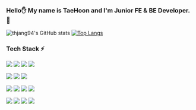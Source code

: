 ### Hello✋ My name is TaeHoon and I'm Junior FE & BE Developer.👶

![thjang94's GitHub stats](https://github-readme-stats.vercel.app/api?username=thjang94&show_icons=true&theme=graywhite) [![Top Langs](https://github-readme-stats.vercel.app/api/top-langs/?username=thjang94&layout=compact&theme=graywhite&langs_count=5)](https://github.com/anuraghazra/github-readme-stats)

### Tech Stack ⚡
<img src="https://img.shields.io/badge/JAVA-007396?style=for-the-badge&logo=java&logoColor=white"> <img src="https://img.shields.io/badge/javascript-F7DF1E?style=for-the-badge&logo=javascript&logoColor=black"> <img src="https://img.shields.io/badge/Typecript-3178C6?style=for-the-badge&logo=TypeScript&logoColor=black"> <img src="https://img.shields.io/badge/C CSharp-239120?style=for-the-badge&logo=CSharp&logoColor=white">

<img src="https://img.shields.io/badge/Spring-6DB33F?style=for-the-badge&logo=Spring&logoColor=white"> <img src="https://img.shields.io/badge/Spring boot-6DB33F?style=for-the-badge&logo=Spring&logoColor=white">
<img src="https://img.shields.io/badge/.NET-512BD4?style=for-the-badge&logo=.NET&logoColor=white">

<img src="https://img.shields.io/badge/react.js-61DAFB?style=for-the-badge&logo=react&logoColor=black"> <img src="https://img.shields.io/badge/vue.js-4FC08D?style=for-the-badge&logo=vue.js&logoColor=white">
<img src="https://img.shields.io/badge/html-E34F26?style=for-the-badge&logo=html5&logoColor=white">
<img src="https://img.shields.io/badge/css-1572B6?style=for-the-badge&logo=css3&logoColor=white">

<img src="https://img.shields.io/badge/mysql-4479A1?style=for-the-badge&logo=mysql&logoColor=white"> <img src="https://img.shields.io/badge/oracle-F80000?style=for-the-badge&logo=oracle&logoColor=white">
<img src="https://img.shields.io/badge/mariaDB-003545?style=for-the-badge&logo=mariaDB&logoColor=white">
<img src="https://img.shields.io/badge/PostgreSQL-4169E1?style=for-the-badge&logo=PostgreSQL&logoColor=white">

<!--
**thjang94/thjang94** is a ✨ _special_ ✨ repository because its `README.md` (this file) appears on your GitHub profile.

Here are some ideas to get you started:

- 🔭 I’m currently working on ...
- 🌱 I’m currently learning ...
- 👯 I’m looking to collaborate on ...
- 🤔 I’m looking for help with ...
- 💬 Ask me about ...
- 📫 How to reach me: ...
- 😄 Pronouns: ...
- ⚡ Fun fact: ...
-->
